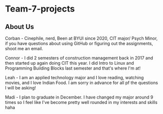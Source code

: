 # Team-7-projects

About Us
-----------

Corban - Cinephile, nerd, Been at BYUI since 2020, CIT major/ Psych Minor, if you have questions about using GitHub or figuring out the assignments, shoot me an email.

Connor - I did 2 semesters of construction management back in 2017 and then started up again doing CIT this year. I did Intro to Linux and Programming Building Blocks last semester and that's where I'm at! 

Leah - I am an applied technology major and I love reading, watching movies, and I love Indian Food. I am sorry in advance for all pf the questions I will be asking!

Madi - I plan to graduate in December. I have changed my major around 9 times so I feel like I've become pretty well rounded in my interests and skills haha
